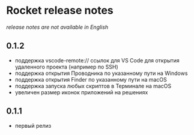 # Rocket release notes

_release notes are not available in English_

## 0.1.2

-   поддержка vscode-remote:// ссылок для VS Code для открытия удаленного проекта (например по SSH)
-   поддержка открытия Проводника по указанному пути на Windows
-   поддержка открытия Finder по указанному пути на macOS
-   поддержка запуска любых скриптов в Терминале на macOS
-   увеличен размер иконок приложений на решениях

## 0.1.1

-   первый релиз
